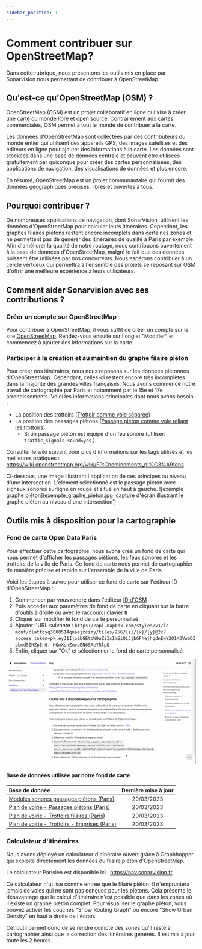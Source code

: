 ```yaml
---
sidebar_position: 1
---
```


# Comment contribuer sur OpenStreetMap?

Dans cette rubrique, nous présentons les outils mis en place par Sonarvision nous permettant de contribuer à
OpenStreetMap.

## Qu'est-ce qu'OpenStreetMap (OSM) ?

OpenStreetMap (OSM) est un projet collaboratif en ligne qui vise à créer une carte du monde libre et open source.
Contrairement aux cartes commerciales, OSM permet à tout le monde de contribuer à la carte.

Les données d'OpenStreetMap sont collectées par des contributeurs du monde entier qui utilisent des appareils GPS,
des images satellites et des éditeurs en ligne pour ajouter des informations à la carte.
Les données sont stockées dans une base de données centrale et peuvent être utilisées gratuitement
par quiconque pour créer des cartes personnalisées, des applications de navigation, des visualisations de données et
plus encore.

En résumé, OpenStreetMap est un projet communautaire qui fournit des données géographiques précises, libres et ouvertes
à tous.

## Pourquoi contribuer ?

De nombreuses applications de navigation, dont SonarVision, utilisent les données d'OpenStreetMap pour calculer leurs
itinéraires.
Cependant, les graphes filaires piétons restent encore incomplets dans certaines zones et ne permettent pas de générer
des itinéraires de qualité à Paris par exemple.
Afin d'améliorer la qualité de notre routage, nous contribuons ouvertement à la base de données d'OpenStreetMap,
malgré le fait que ces données puissent être utilisées par nos concurrents.
Nous espérons contribuer à un cercle vertueux qui permettra à l'ensemble des projets se reposant sur OSM d'offrir une
meilleure expérience à leurs utilisateurs.

## Comment aider Sonarvision avec ses contributions ?

### Créer un compte sur OpenStreetMap

Pour contribuer à OpenStreetMap, il vous suffit de créer un compte sur le
site [OpenStreetMap](https://www.openstreetmap.org/).
Rendez-vous ensuite sur l'onglet "Modifier" et commencez à ajouter des informations sur la carte.

### Participer à la création et au maintien du graphe filaire piéton

Pour créer nos itinéraires, nous nous reposons sur les données piétonnes d'OpenStreetMap. Cependant, celles-ci restent
encore très incomplètes dans la majorité des grandes villes françaises.
Nous avons commencé notre travail de cartographie par Paris et notamment par le 15e et 17e arrondissements.
Voici les informations principales dont nous avons besoin :

- La position des
  trottoirs ([Trottoir comme voie séparée](https://wiki.openstreetmap.org/wiki/FR:Cheminements_pi%C3%A9tons#Trottoir))
- La position des passages
  piétons ([Passage piéton comme voie reliant les trottoirs](https://wiki.openstreetmap.org/wiki/FR:Cheminements_pi%C3%A9tons#Passages_pi%C3%A9tons))
    - Si un passage piéton est équipé d'un feu sonore (utiliser: `traffic_signals:sound=yes` )

Consulter le wiki suivant pour plus d'informations sur les tags utilisés et les meilleures pratiques :
https://wiki.openstreetmap.org/wiki/FR:Cheminements_pi%C3%A9tons

Ci-dessous, une image illustrant l'application de ces principes au niveau d'une intersection. L'élément sélectionné est
le passage piéton avec signaux sonores surligné en rouge et situé en haut à gauche.
![exemple graphe piéton](exemple_graphe_pieton.jpg 'capture d'écran illustrant le graphe piéton au niveau d'une intersection')

## Outils mis à disposition pour la cartographie

### Fond de carte Open Data Paris

Pour effectuer cette cartographie, nous avons créé un fond de carte qui nous permet d'afficher les passages piétions,
les feux sonores et les trottoirs de la ville de Paris. Ce fond de carte nous permet de cartographier de manière précise
et rapide sur l'ensemble de la ville de Paris.

Voici les étapes à suivre pour utiliser ce fond de carte sur l'éditeur ID d'OpenStreetMap :

1. Commencer par vous rendre dans
   l'éditeur [ID d'OSM](https://www.openstreetmap.org/edit?editor=id#map=13/48.8588/2.3385)
2. Puis accéder aux paramètres de fond de carte en cliquant sur la barre d'outils à droite ou avec le raccourci
   clavier `B`
3. Cliquer sur modifier le fond de carte personnalisé
4. Ajouter l'URL
   suivante : `https://api.mapbox.com/styles/v1/la-monf/clatfbyq3000514qnaejzcsmy/tiles/256/{z}/{x}/{y}@2x?access_token=pk.eyJ1IjoibGEtbW9uZiIsImEiOiJjbGFhejhqdnEwY201M3VwbDZpbmd5ZHZpIn0.-HQmXshZmvpEN6SAeYRlpQ`
5. Enfin, cliquer sur "Ok" et sélectionner le fond de carte personnalisé

![gif tuyo fond de carte](Tuto_fond_de_carte.gif 'tutoriel: comment ajouter un fond de carte personalisé à ID')

#### Base de données utilisée par notre fond de carte

| Base de donnée                                                                                                                                                                                               | Dernière mise à jour |
|:-------------------------------------------------------------------------------------------------------------------------------------------------------------------------------------------------------------|:--------------------:|
| [Modules sonores passages piétons (Paris)](https://opendata.paris.fr/explore/dataset/modules-sonores-passages-pietons/information/?disjunctive.libelle_secteur&disjunctive.libelle_materiel)                 |      20/03/2023      |
| [Plan de voirie - Passages piétons (Paris)](https://opendata.paris.fr/explore/dataset/plan-de-voirie-passages-pietons/information/?disjunctive.num_pave&location=16,48.87356,2.33009&basemap=jawg.streets)   |      20/03/2023      |
| [Plan de voirie - Trottoirs filaires (Paris)](https://opendata.paris.fr/explore/dataset/plan-de-voirie-trottoirs/information/?disjunctive.num_pave&disjunctive.lib_level&disjunctive.lib_classe)             |      20/03/2023      |
| [Plan de voirie - Trottoirs - Emprises (Paris)](https://opendata.paris.fr/explore/dataset/plan-de-voirie-trottoirs-emprises/information/?disjunctive.num_pave&basemap=jawg.dark&location=20,48.8864,2.31302) |      20/03/2023      |

### Calculateur d'itinéraires

Nous avons déployé un calculateur d'itinéraire ouvert grâce à Graphhopper qui exploite directement les données du filaire piéton d'OpenStreetMap.

Le calculateur Parisien est disponible ici : https://nav.sonarvision.fr

Ce calculateur n'utilise comme entrée que le filaire piéton. Il n'empruntera jamais de voies qui ne sont pas conçues pour les piétons. Cela présente le désavantage que le calcul d'itinéraire n'est possible que dans les zones où il existe un graphe piéton complet.
Pour visualiser le graphe piéton, vous pouvez activer les couches "Show Routing Graph" ou encore "Show Urban Density" en haut à droite de l'écran.

Cet outil permet donc de se rendre compte des zones qu'il reste à cartographier ainsi que la correction des itinéraires générés. Il est mis à jour toute les 2 heures.


